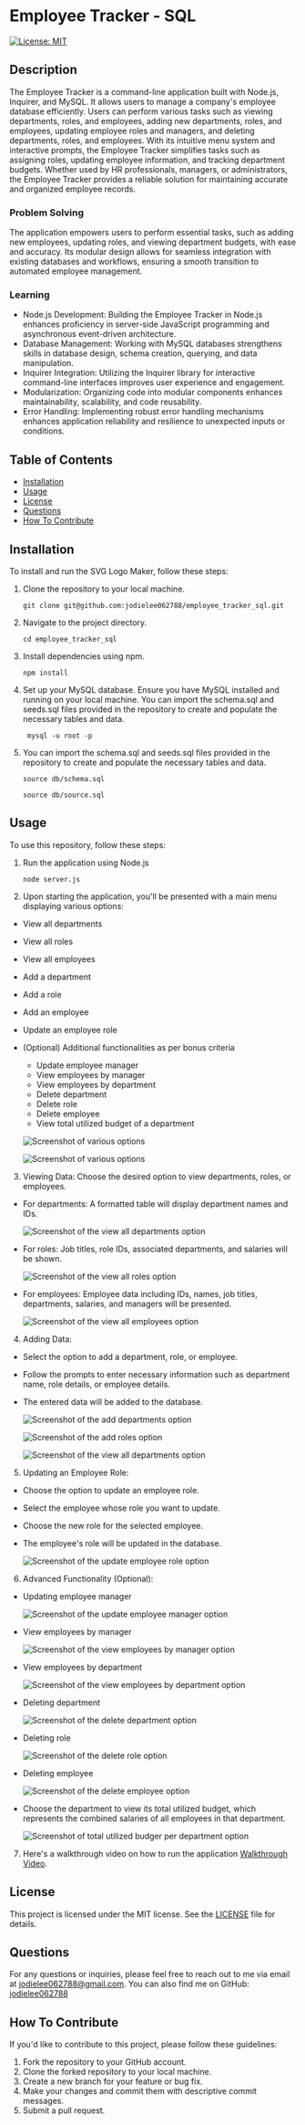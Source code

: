 # Employee Tracker - SQL

[![License: MIT](https://img.shields.io/badge/License-MIT-yellow.svg)](https://opensource.org/licenses/MIT)

## Description
The Employee Tracker is a command-line application built with Node.js, Inquirer, and MySQL. It allows users to manage a company's employee database efficiently. Users can perform various tasks such as viewing departments, roles, and employees, adding new departments, roles, and employees, updating employee roles and managers, and deleting departments, roles, and employees. With its intuitive menu system and interactive prompts, the Employee Tracker simplifies tasks such as assigning roles, updating employee information, and tracking department budgets. Whether used by HR professionals, managers, or administrators, the Employee Tracker provides a reliable solution for maintaining accurate and organized employee records.

### Problem Solving
The application empowers users to perform essential tasks, such as adding new employees, updating roles, and viewing department budgets, with ease and accuracy. Its modular design allows for seamless integration with existing databases and workflows, ensuring a smooth transition to automated employee management. 

### Learning
- Node.js Development: Building the Employee Tracker in Node.js enhances proficiency in server-side JavaScript programming and asynchronous event-driven architecture.
- Database Management: Working with MySQL databases strengthens skills in database design, schema creation, querying, and data manipulation.
- Inquirer Integration: Utilizing the Inquirer library for interactive command-line interfaces improves user experience and engagement.
- Modularization: Organizing code into modular components enhances maintainability, scalability, and code reusability.
- Error Handling: Implementing robust error handling mechanisms enhances application reliability and resilience to unexpected inputs or conditions.

## Table of Contents
- [Installation](#installation)
- [Usage](#usage)
- [License](#license)
- [Questions](#questions)
- [How To Contribute](#how-to-contribute)

## Installation
To install and run the SVG Logo Maker, follow these steps:

1. Clone the repository to your local machine.
    
    ```git clone git@github.com:jodielee062788/employee_tracker_sql.git```

2. Navigate to the project directory.

    ```cd employee_tracker_sql```

3. Install dependencies using npm.

    ```npm install```

4. Set up your MySQL database. Ensure you have MySQL installed and running on your local machine. You can import the schema.sql and seeds.sql files provided in the repository to create and populate the necessary tables and data.

    ``` mysql -u root -p```

5. You can import the schema.sql and seeds.sql files provided in the repository to create and populate the necessary tables and data.

    ```source db/schema.sql```

    ```source db/source.sql```
    
## Usage
To use this repository, follow these steps:

1. Run the application using Node.js

    ```node server.js```

2. Upon starting the application, you'll be presented with a main menu displaying various options:
 - View all departments
- View all roles
- View all employees
- Add a department
- Add a role
- Add an employee
- Update an employee role
- (Optional) Additional functionalities as per bonus criteria
    - Update employee manager
    - View employees by manager
    - View employees by department
    - Delete department
    - Delete role
    - Delete employee
    - View total utilized budget of a department

    ![Screenshot of various options](./assets/1.png)

    ![Screenshot of various options](./assets/1-2.png)

3. Viewing Data: 
Choose the desired option to view departments, roles, or employees.
- For departments: A formatted table will display department names and IDs.

    ![Screenshot of the view all departments option](./assets/2.png)

-  For roles: Job titles, role IDs, associated departments, and salaries will be shown.

    ![Screenshot of the view all roles option](./assets/3.png)

- For employees: Employee data including IDs, names, job titles, departments, salaries, and managers will be presented.

    ![Screenshot of the view all employees option](./assets/4.png)

4. Adding Data:
- Select the option to add a department, role, or employee.
- Follow the prompts to enter necessary information such as department name, role details, or employee details.
- The entered data will be added to the database.

    ![Screenshot of the add departments option](./assets/5.png)

    ![Screenshot of the add roles option](./assets/6.png)

    ![Screenshot of the view all departments option](./assets/7.png)

5. Updating an Employee Role:
- Choose the option to update an employee role.
- Select the employee whose role you want to update.
- Choose the new role for the selected employee.
- The employee's role will be updated in the database.

    ![Screenshot of the update employee role option](./assets/8.png)

6. Advanced Functionality (Optional):
- Updating employee manager

    ![Screenshot of the update employee manager option](./assets/9.png)

- View employees by manager

    ![Screenshot of the view employees by manager option](./assets/10.png)

- View employees by department

    ![Screenshot of the view employees by department option](./assets/11.png)

- Deleting department

    ![Screenshot of the delete department option](./assets/12.png)

- Deleting role

    ![Screenshot of the delete role option](./assets/13.png)

- Deleting employee

    ![Screenshot of the delete employee option](./assets/14.png)

- Choose the department to view its total utilized budget, which represents the combined salaries of all employees in that department.

    ![Screenshot of total utilized budger per department option](./assets/15.png)

7. Here's a walkthrough video on how to run the application [Walkthrough Video]().

## License
This project is licensed under the MIT license. See the [LICENSE](./LICENSE) file for details.

## Questions
For any questions or inquiries, please feel free to reach out to me via email at jodielee062788@gmail.com. 
You can also find me on GitHub: [jodielee062788](https://github.com/jodielee062788)
  
## How To Contribute
If you'd like to contribute to this project, please follow these guidelines:
1. Fork the repository to your GitHub account.
2. Clone the forked repository to your local machine.
3. Create a new branch for your feature or bug fix.
4. Make your changes and commit them with descriptive commit messages.
5. Submit a pull request.
